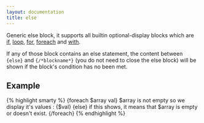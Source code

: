 ```yaml
---
layout: documentation
title: else
---
```


Generic else block, it supports all builtin optional-display blocks which are [if](/documentation/1.3.x/blocks/if.html), [loop](/documentation/1.3.x/blocks/loop.html), [for](/documentation/1.3.x/blocks/for.html), [foreach](/documentation/1.3.x/blocks/foreach.html) and [with](/documentation/1.3.x/blocks/with.html).


If any of those block contains an else statement, the content between `{else}` and `{/*blockname*}` (you do not need to close the else block) will be shown if the block's condition has no been met.

## Example
{% highlight smarty %}
{foreach $array val}
  $array is not empty so we display it's values : {$val}
{else}
  if this shows, it means that $array is empty or doesn't exist.
{/foreach}
{% endhighlight %}
